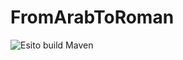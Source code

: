 # FromArabToRoman

![Esito build Maven](https://github.com/pippovenzo/FromArabToRoman/actions/workflows/build.yml/badge.svg)	
